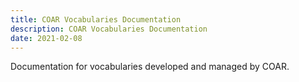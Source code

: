 ```yaml
---
title: COAR Vocabularies Documentation
description: COAR Vocabularies Documentation
date: 2021-02-08
---
```


Documentation for vocabularies developed and managed by COAR.